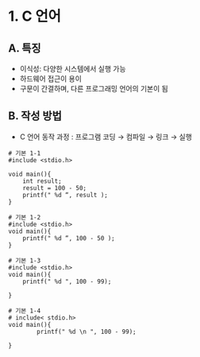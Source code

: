 # 1. C 언어

## A. 특징
- 이식성: 다양한 시스템에서 실행 가능
- 하드웨어 접근이 용이
- 구문이 간결하며, 다른 프로그래밍 언어의 기본이 됨

## B. 작성 방법
- C 언어 동작 과정 : 프로그램 코딩 → 컴파일 → 링크 → 실행

```
# 기본 1-1
#include <stdio.h>

void main(){
    int result;
    result = 100 - 50;
    printf(" %d “, result );
}

```

```
# 기본 1-2
#include <stdio.h>
void main(){
    printf(" %d “, 100 - 50 );
}
```

```
# 기본 1-3
#include <stdio.h>
void main(){
    printf(" %d ", 100 - 99);

}
```
```
# 기본 1-4
# include< stdio.h>
void main(){
        printf(" %d \n ", 100 - 99);

}
```
